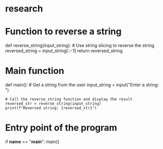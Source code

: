 # research
# Function to reverse a string
def reverse_string(input_string):
    # Use string slicing to reverse the string
    reversed_string = input_string[::-1]
    return reversed_string

# Main function
def main():
    # Get a string from the user
    input_string = input("Enter a string: ")
    
    # Call the reverse_string function and display the result
    reversed_str = reverse_string(input_string)
    print(f"Reversed string: {reversed_str}")

# Entry point of the program
if __name__ == "__main__":
    main()

